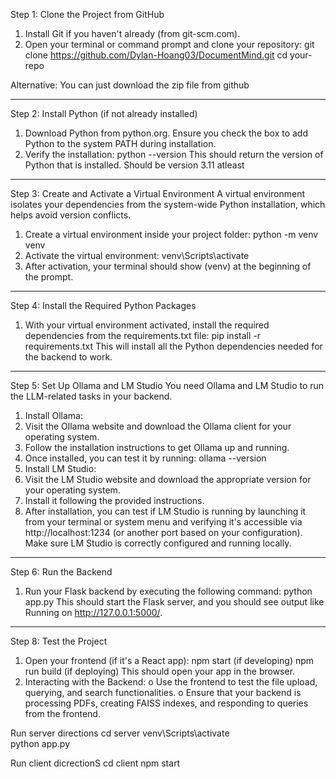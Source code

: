 Step 1: Clone the Project from GitHub
1.	Install Git if you haven't already (from git-scm.com).
2.	Open your terminal or command prompt and clone your repository:
git clone https://github.com/Dylan-Hoang03/DocumentMind.git
cd your-repo

Alternative: You can just download the zip file from github
________________________________________
Step 2: Install Python (if not already installed)
1.	Download Python from python.org. Ensure you check the box to add Python to the system PATH during installation.
2.	Verify the installation:
python --version
This should return the version of Python that is installed.
Should be version 3.11 atleast
________________________________________
Step 3: Create and Activate a Virtual Environment
A virtual environment isolates your dependencies from the system-wide Python installation, which helps avoid version conflicts.
1.	Create a virtual environment inside your project folder:
python -m venv venv
2.	Activate the virtual environment:
venv\Scripts\activate
3.	After activation, your terminal should show (venv) at the beginning of the prompt.
________________________________________
Step 4: Install the Required Python Packages
1.	With your virtual environment activated, install the required dependencies from the requirements.txt file:
pip install -r requirements.txt
This will install all the Python dependencies needed for the backend to work.
________________________________________
Step 5: Set Up Ollama and LM Studio
You need Ollama and LM Studio to run the LLM-related tasks in your backend.
1. Install Ollama:
1.	Visit the Ollama website and download the Ollama client for your operating system.
2.	Follow the installation instructions to get Ollama up and running.
3.	Once installed, you can test it by running:
ollama --version
2. Install LM Studio:
1.	Visit the LM Studio website and download the appropriate version for your operating system.
2.	Install it following the provided instructions.
3.	After installation, you can test if LM Studio is running by launching it from your terminal or system menu and verifying it's accessible via http://localhost:1234 (or another port based on your configuration).
Make sure LM Studio is correctly configured and running locally.
________________________________________
Step 6: Run the Backend
1.	Run your Flask backend by executing the following command:
python app.py
This should start the Flask server, and you should see output like Running on http://127.0.0.1:5000/.
________________________________________
Step 8: Test the Project
1.	Open your frontend (if it's a React app):
npm start (if developing)
npm run build (if deploying)
This should open your app in the browser.
2.	Interacting with the Backend:
o	Use the frontend to test the file upload, querying, and search functionalities.
o	Ensure that your backend is processing PDFs, creating FAISS indexes, and responding to queries from the frontend.


Run server directions
cd server
venv\Scripts\activate   
python app.py

Run client dicrectionS
cd client
npm start
